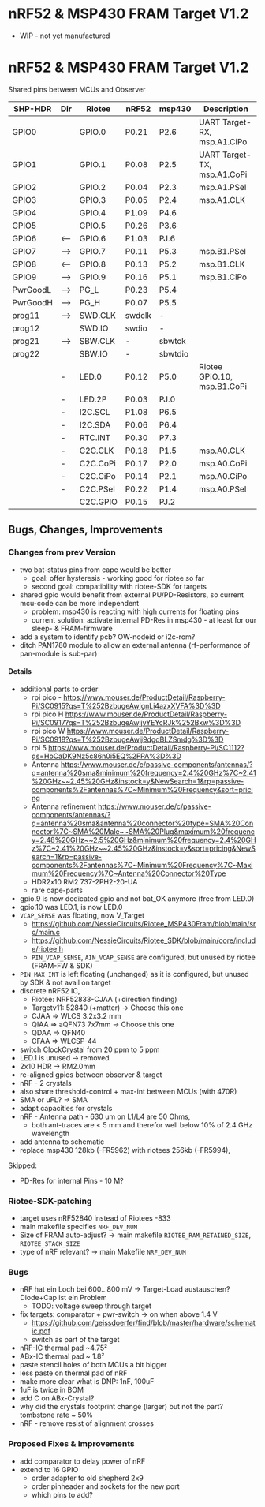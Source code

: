 # nRF52 & MSP430 FRAM Target V1.2

- WIP - not yet manufactured

# nRF52 & MSP430 FRAM Target V1.2

Shared pins between MCUs and Observer

| SHP-HDR  | Dir | Riotee   | nRF52  | msp430  | Description                 |
|----------|-----|----------|--------|---------|-----------------------------|
| GPIO0    | <A> | GPIO.0   | P0.21  | P2.6    | UART Target-RX, msp.A1.CiPo |
| GPIO1    | <B> | GPIO.1   | P0.08  | P2.5    | UART Target-TX, msp.A1.CoPi |
| GPIO2    | <C> | GPIO.2   | P0.04  | P2.3    | msp.A1.PSel                 |
| GPIO3    | <C> | GPIO.3   | P0.05  | P2.4    | msp.A1.CLK                  |
| GPIO4    | <C> | GPIO.4   | P1.09  | P4.6    |                             |
| GPIO5    | <C> | GPIO.5   | P0.26  | P3.6    |                             |
| GPIO6    | <-- | GPIO.6   | P1.03  | PJ.6    |                             |
| GPIO7    | --> | GPIO.7   | P0.11  | P5.3    | msp.B1.PSel                 |
| GPIO8    | <-- | GPIO.8   | P0.13  | P5.2    | msp.B1.CLK                  |
| GPIO9    | --> | GPIO.9   | P0.16  | P5.1    | msp.B1.CiPo                 |
| PwrGoodL | --> | PG_L     | P0.23  | P5.4    |                             |
| PwrGoodH | --> | PG_H     | P0.07  | P5.5    |                             |
| prog11   | --> | SWD.CLK  | swdclk | -       |                             |
| prog12   | <A> | SWD.IO   | swdio  | -       |                             |
| prog21   | --> | SBW.CLK  | -      | sbwtck  |                             |
| prog22   | <B> | SBW.IO   | -      | sbwtdio |                             |
|          | -   | LED.0    | P0.12  | P5.0    | Riotee GPIO.10, msp.B1.CoPi |
|          | -   | LED.2P   | P0.03  | PJ.0    |                             |
|          | -   | I2C.SCL  | P1.08  | P6.5    |                             |
|          | -   | I2C.SDA  | P0.06  | P6.4    |                             |
|          | -   | RTC.INT  | P0.30  | P7.3    |                             |
|          | -   | C2C.CLK  | P0.18  | P1.5    | msp.A0.CLK                  |
|          | -   | C2C.CoPi | P0.17  | P2.0    | msp.A0.CoPi                 |
|          | -   | C2C.CiPo | P0.14  | P2.1    | msp.A0.CiPo                 |
|          | -   | C2C.PSel | P0.22  | P1.4    | msp.A0.PSel                 |
|          |     | C2C.GPIO | P0.15  | PJ.2    |                             |

## Bugs, Changes, Improvements

### Changes from prev Version

- two bat-status pins from cape would be better
    - goal: offer hysteresis - working good for riotee so far
    - second goal: compatibility with riotee-SDK for targets
- shared gpio would benefit from external PU/PD-Resistors, so current mcu-code can be more independent
    - problem: msp430 is reacting with high currents for floating pins
    - current solution: activate internal PD-Res in msp430 - at least for our sleep- & FRAM-firmware
- add a system to identify pcb? OW-nodeid or i2c-rom?
- ditch PAN1780 module to allow an external antenna (rf-performance of pan-module is sub-par)

#### Details

- additional parts to order
  - rpi pico - https://www.mouser.de/ProductDetail/Raspberry-Pi/SC0915?qs=T%252BzbugeAwjgnLi4azxXVFA%3D%3D
  - rpi pico H https://www.mouser.de/ProductDetail/Raspberry-Pi/SC0917?qs=T%252BzbugeAwjjvYEYcRJk%252Bxw%3D%3D
  - rpi pico W https://www.mouser.de/ProductDetail/Raspberry-Pi/SC0918?qs=T%252BzbugeAwjj9dgdBLZSmdg%3D%3D
  - rpi 5 https://www.mouser.de/ProductDetail/Raspberry-Pi/SC1112?qs=HoCaDK9Nz5c86n0i5EQ%2FPA%3D%3D
  - Antenna https://www.mouser.de/c/passive-components/antennas/?q=antenna%20sma&minimum%20frequency=2.4%20GHz%7C~2.41%20GHz~~2.45%20GHz&instock=y&NewSearch=1&rp=passive-components%2Fantennas%7C~Minimum%20Frequency&sort=pricing
  - Antenna refinement https://www.mouser.de/c/passive-components/antennas/?q=antenna%20sma&antenna%20connector%20type=SMA%20Connector%7C~SMA%20Male~~SMA%20Plug&maximum%20frequency=2.48%20GHz~~2.5%20GHz&minimum%20frequency=2.4%20GHz%7C~2.41%20GHz~~2.45%20GHz&instock=y&sort=pricing&NewSearch=1&rp=passive-components%2Fantennas%7C~Minimum%20Frequency%7C~Maximum%20Frequency%7C~Antenna%20Connector%20Type
  - HDR2x10 RM2 737-2PH2-20-UA
  - rare cape-parts
- gpio.9 is now dedicated gpio and not bat_OK anymore (free from LED.0)
- gpio.10 was LED.1, is now LED.0
- `VCAP_SENSE` was floating, now V_Target
  - https://github.com/NessieCircuits/Riotee_MSP430Fram/blob/main/src/main.c
  - https://github.com/NessieCircuits/Riotee_SDK/blob/main/core/include/riotee.h
  - `PIN_VCAP_SENSE`, `AIN_VCAP_SENSE` are configured, but unused by riotee (FRAM-FW & SDK)
- `PIN_MAX_INT` is left floating (unchanged) as it is configured, but unused by SDK & not avail on target
- discrete nRF52 IC,
  - Riotee: NRF52833-CJAA (+direction finding)
  - Targetv11: 52840 (+matter) -> Choose this one
  - CJAA => WLCS 3.2x3.2 mm
  - QIAA => aQFN73 7x7mm -> Choose this one
  - QDAA => QFN40
  - CFAA => WLCSP-44
- switch ClockCrystal from 20 ppm to 5 ppm
- LED.1 is unused -> removed
- 2x10 HDR -> RM2.0mm
- re-aligned gpios between observer & target
- nRF - 2 crystals
- also share threshold-control + max-int between MCUs (with 470R)
- SMA or uFL? -> SMA
- adapt capacities for crystals
- nRF - Antenna path - 630 um on L1/L4 are 50 Ohms,
  - both ant-traces are < 5 mm and therefor well below 10% of 2.4 GHz wavelength
- add antenna to schematic
- replace msp430 128kb (-FR5962) with riotees 256kb (-FR5994), 
 
Skipped:
- PD-Res for internal Pins - 10 M?

### Riotee-SDK-patching

- target uses nRF52840 instead of Riotees -833
- main makefile specifies `NRF_DEV_NUM`
- Size of FRAM auto-adjust? -> main makefile `RIOTEE_RAM_RETAINED_SIZE`, `RIOTEE_STACK_SIZE`
- type of nRF relevant? -> main Makefile `NRF_DEV_NUM`


### Bugs

- nRF hat ein Loch bei 600...800 mV -> Target-Load austauschen? Diode+Cap ist ein Problem
  - TODO: voltage sweep through target
- fix targets: comparator + pwr-switch -> on when above 1.4 V
  - https://github.com/geissdoerfer/find/blob/master/hardware/schematic.pdf
  - switch as part of the target
- nRF-IC thermal pad ~4.75²
- ABx-IC thermal pad ~ 1.8²
- paste stencil holes of both MCUs a bit bigger
- less paste on thermal pad of nRF
- make more clear what is DNP: 1nF, 100uF
- 1uF is twice in BOM
- add C on ABx-Crystal?
- why did the crystals footprint change (larger) but not the part? tombstone rate ~ 50%
- nRF - remove resist of alignment crosses


### Proposed Fixes & Improvements

- add comparator to delay power of nRF
- extend to 16 GPIO
  - order adapter to old shepherd 2x9
  - order pinheader and sockets for the new port
  - which pins to add?
